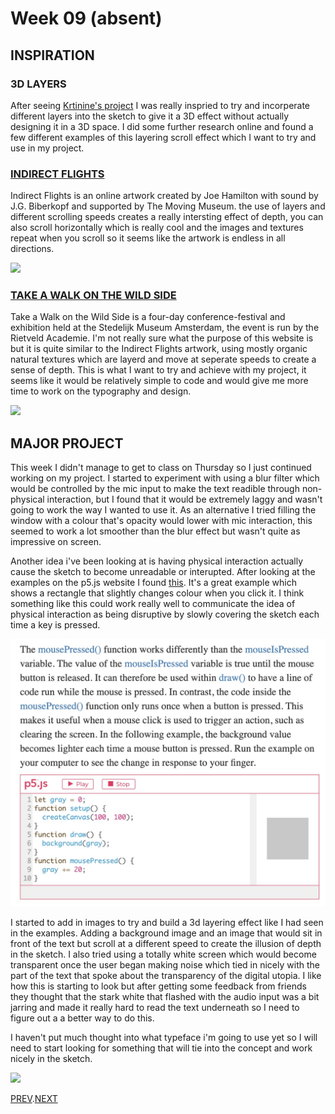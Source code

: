 # Week 09 (absent)

## INSPIRATION

### 3D LAYERS 
After seeing [Krtinine's project](https://kristinegudmundsen.github.io/CodeWords/SKO/Week_10/MajorProjectSketch05/) I was really inspried to try and incorperate different layers into the sketch to give it a 3D effect without actually designing it in a 3D space. I did some further research online and found a few different examples of this layering scroll effect which I want to try and use in my project.

### [INDIRECT FLIGHTS](http://indirect.flights/)
Indirect Flights is an online artwork created by Joe Hamilton with sound by J.G. Biberkopf and supported by The Moving Museum. the use of layers and different scrolling speeds creates a really intersting effect of depth, you can also scroll horizontally which is really cool and the images and textures repeat when you scroll so it seems like the artwork is endless in all directions.

![](indirect.flights.gif)

### [TAKE A WALK ON THE WILD SIDE](https://takeawalkonthewildside.rietveldacademie.nl/)
Take a Walk on the Wild Side is a four-day conference-festival and exhibition held at the Stedelijk Museum Amsterdam, the event is run by the Rietveld Academie. I'm not really sure what the purpose of this website is but it is quite similar to the Indirect Flights artwork, using mostly organic natural textures which are layerd and move at seperate speeds to create a sense of depth. This is what I want to try and achieve with my project, it seems like it would be relatively simple to code and would give me more time to work on the typography and design.

![](wildside.gif)

## MAJOR PROJECT
This week I didn't manage to get to class on Thursday so I just continued working on my project.
I started to experiment with using a blur filter which would be controlled by the mic input to make the text readible through non-physical interaction, but I found that it would be extremely laggy and wasn't going to work the way I wanted to use it. As an alternative I tried filling the window with a colour that's opacity would lower with mic interaction, this seemed to work a lot smoother than the blur effect but wasn't quite as impressive on screen.

Another idea i've been looking at is having physical interaction actually cause the sketch to become unreadable or interupted. After looking at the examples on the p5.js website I found [this](https://p5js.org/learn/interactivity.html). It's a great example which shows a rectangle that slightly changes colour when you click it. I think something like this could work really well to communicate the idea of physical interaction as being disruptive by slowly covering the sketch each time a key is pressed.

![](mouse_pressed_gradual_change.jpg)

I started to add in images to try and build a 3d layering effect like I had seen in the examples. Adding a background image and an image that would sit in front of the text but scroll at a different speed to create the illusion of depth in the sketch. I also tried using a totally white screen which would become transparent once the user began making noise which tied in nicely with the part of the text that spoke about the transparency of the digital utopia. I like how this is starting to look but after getting some feedback from friends they thought that the stark white that flashed with the audio input was a bit jarring and made it really hard to read the text underneath so I need to figure out a a better way to do this.

I haven't put much thought into what typeface i'm going to use yet so I will need to start looking for something that will tie into the concept and work nicely in the sketch.

![](FINAL_V2.gif)

[PREV](https://github.com/HamishPayne/CODE-WORDS/edit/master/Classroom/Week-08).[NEXT](https://github.com/HamishPayne/CODE-WORDS/edit/master/Classroom/Week-10)
